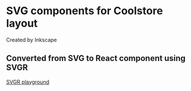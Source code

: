 # SVG components for Coolstore layout

Created by Inkscape

## Converted from SVG to React component using SVGR

[SVGR playground](https://www.smooth-code.com/open-source/svgr/playground/)
